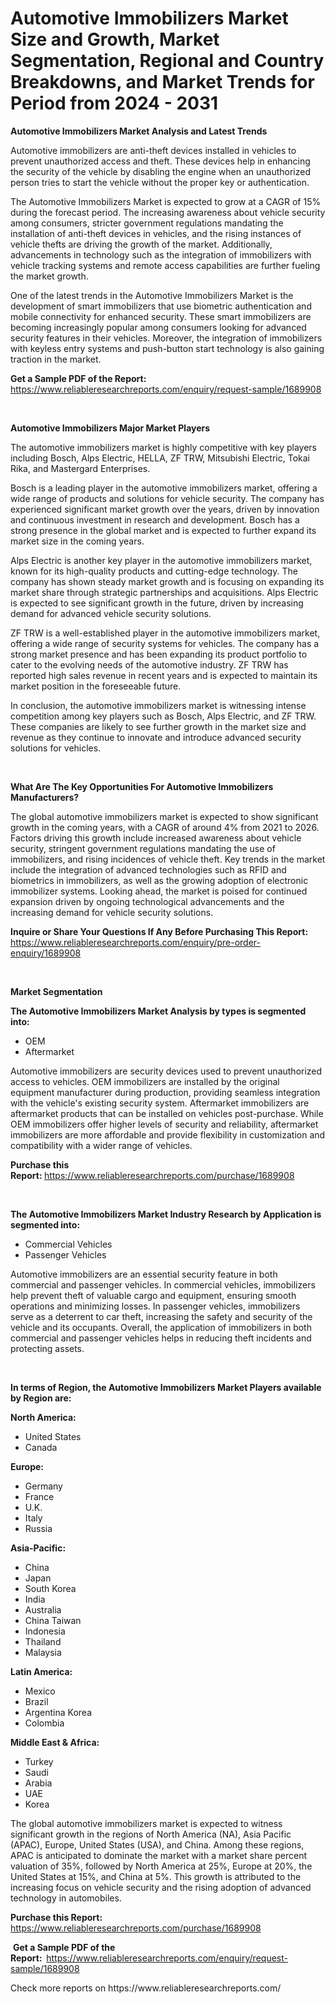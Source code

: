 <p><h1>Automotive Immobilizers Market Size and Growth, Market Segmentation, Regional and Country Breakdowns, and Market Trends for Period from 2024 -  2031</h1></p><p><strong>Automotive Immobilizers Market Analysis and Latest Trends</strong></p>
<p><p>Automotive immobilizers are anti-theft devices installed in vehicles to prevent unauthorized access and theft. These devices help in enhancing the security of the vehicle by disabling the engine when an unauthorized person tries to start the vehicle without the proper key or authentication.</p><p>The Automotive Immobilizers Market is expected to grow at a CAGR of 15% during the forecast period. The increasing awareness about vehicle security among consumers, stricter government regulations mandating the installation of anti-theft devices in vehicles, and the rising instances of vehicle thefts are driving the growth of the market. Additionally, advancements in technology such as the integration of immobilizers with vehicle tracking systems and remote access capabilities are further fueling the market growth.</p><p>One of the latest trends in the Automotive Immobilizers Market is the development of smart immobilizers that use biometric authentication and mobile connectivity for enhanced security. These smart immobilizers are becoming increasingly popular among consumers looking for advanced security features in their vehicles. Moreover, the integration of immobilizers with keyless entry systems and push-button start technology is also gaining traction in the market.</p></p>
<p><strong>Get a Sample PDF of the Report:&nbsp;</strong> <a href="https://www.reliableresearchreports.com/enquiry/request-sample/1689908">https://www.reliableresearchreports.com/enquiry/request-sample/1689908</a></p>
<p>&nbsp;</p>
<p><strong>Automotive Immobilizers Major Market Players</strong></p>
<p><p>The automotive immobilizers market is highly competitive with key players including Bosch, Alps Electric, HELLA, ZF TRW, Mitsubishi Electric, Tokai Rika, and Mastergard Enterprises. </p><p>Bosch is a leading player in the automotive immobilizers market, offering a wide range of products and solutions for vehicle security. The company has experienced significant market growth over the years, driven by innovation and continuous investment in research and development. Bosch has a strong presence in the global market and is expected to further expand its market size in the coming years.</p><p>Alps Electric is another key player in the automotive immobilizers market, known for its high-quality products and cutting-edge technology. The company has shown steady market growth and is focusing on expanding its market share through strategic partnerships and acquisitions. Alps Electric is expected to see significant growth in the future, driven by increasing demand for advanced vehicle security solutions.</p><p>ZF TRW is a well-established player in the automotive immobilizers market, offering a wide range of security systems for vehicles. The company has a strong market presence and has been expanding its product portfolio to cater to the evolving needs of the automotive industry. ZF TRW has reported high sales revenue in recent years and is expected to maintain its market position in the foreseeable future.</p><p>In conclusion, the automotive immobilizers market is witnessing intense competition among key players such as Bosch, Alps Electric, and ZF TRW. These companies are likely to see further growth in the market size and revenue as they continue to innovate and introduce advanced security solutions for vehicles.</p></p>
<p>&nbsp;</p>
<p><strong>What Are The Key Opportunities For Automotive Immobilizers Manufacturers?</strong></p>
<p><p>The global automotive immobilizers market is expected to show significant growth in the coming years, with a CAGR of around 4% from 2021 to 2026. Factors driving this growth include increased awareness about vehicle security, stringent government regulations mandating the use of immobilizers, and rising incidences of vehicle theft. Key trends in the market include the integration of advanced technologies such as RFID and biometrics in immobilizers, as well as the growing adoption of electronic immobilizer systems. Looking ahead, the market is poised for continued expansion driven by ongoing technological advancements and the increasing demand for vehicle security solutions.</p></p>
<p><strong>Inquire or Share Your Questions If Any Before Purchasing This Report:</strong> <a href="https://www.reliableresearchreports.com/enquiry/pre-order-enquiry/1689908">https://www.reliableresearchreports.com/enquiry/pre-order-enquiry/1689908</a></p>
<p>&nbsp;</p>
<p><strong>Market Segmentation</strong></p>
<p><strong>The Automotive Immobilizers Market Analysis by types is segmented into:</strong></p>
<p><ul><li>OEM</li><li>Aftermarket</li></ul></p>
<p><p>Automotive immobilizers are security devices used to prevent unauthorized access to vehicles. OEM immobilizers are installed by the original equipment manufacturer during production, providing seamless integration with the vehicle's existing security system. Aftermarket immobilizers are aftermarket products that can be installed on vehicles post-purchase. While OEM immobilizers offer higher levels of security and reliability, aftermarket immobilizers are more affordable and provide flexibility in customization and compatibility with a wider range of vehicles.</p></p>
<p><strong>Purchase this Report:&nbsp;</strong><a href="https://www.reliableresearchreports.com/purchase/1689908">https://www.reliableresearchreports.com/purchase/1689908</a></p>
<p>&nbsp;</p>
<p><strong>The Automotive Immobilizers Market Industry Research by Application is segmented into:</strong></p>
<p><ul><li>Commercial Vehicles</li><li>Passenger Vehicles</li></ul></p>
<p><p>Automotive immobilizers are an essential security feature in both commercial and passenger vehicles. In commercial vehicles, immobilizers help prevent theft of valuable cargo and equipment, ensuring smooth operations and minimizing losses. In passenger vehicles, immobilizers serve as a deterrent to car theft, increasing the safety and security of the vehicle and its occupants. Overall, the application of immobilizers in both commercial and passenger vehicles helps in reducing theft incidents and protecting assets.</p></p>
<p>&nbsp;</p>
<p><strong>In terms of Region, the Automotive Immobilizers Market Players available by Region are:</strong></p>
<p>
    <p> <strong> North America: </strong>
        <ul>
            <li>United States</li>
            <li>Canada</li>
        </ul>
        </p> 
    <p> <strong> Europe: </strong>
        <ul>
            <li>Germany</li>
            <li>France</li>
            <li>U.K.</li>
            <li>Italy</li>
            <li>Russia</li>
        </ul>
        </p> 
    <p> <strong> Asia-Pacific: </strong>
        <ul>
            <li>China</li>
            <li>Japan</li>
            <li>South Korea</li>
            <li>India</li>
            <li>Australia</li>
            <li>China Taiwan</li>
            <li>Indonesia</li>
            <li>Thailand</li>
            <li>Malaysia</li>
        </ul>
        </p> 
    <p> <strong> Latin America: </strong>
        <ul>
            <li>Mexico</li>
            <li>Brazil</li>
            <li>Argentina Korea</li>
            <li>Colombia</li>
        </ul>
        </p> 
    <p> <strong> Middle East & Africa: </strong>
        <ul>
            <li>Turkey</li>
            <li>Saudi</li>
            <li>Arabia</li>
            <li>UAE</li>
            <li>Korea</li>
        </ul>
    </p>
    </p>
<p><p>The global automotive immobilizers market is expected to witness significant growth in the regions of North America (NA), Asia Pacific (APAC), Europe, United States (USA), and China. Among these regions, APAC is anticipated to dominate the market with a market share percent valuation of 35%, followed by North America at 25%, Europe at 20%, the United States at 15%, and China at 5%. This growth is attributed to the increasing focus on vehicle security and the rising adoption of advanced technology in automobiles.</p></p>
<p><strong>Purchase this Report: </strong><a href="https://www.reliableresearchreports.com/purchase/1689908">https://www.reliableresearchreports.com/purchase/1689908</a></p>
<p>&nbsp;<strong>Get a Sample PDF of the Report:&nbsp;&nbsp;</strong><a href="https://www.reliableresearchreports.com/enquiry/request-sample/1689908">https://www.reliableresearchreports.com/enquiry/request-sample/1689908</a></p>
<p><strong></strong></p>
<p>Check more reports on https://www.reliableresearchreports.com/</p>